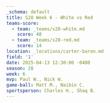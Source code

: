 ```yaml
---
_schema: default
title: S28 Week 6 - White vs Red
teams-score:
  - team: _teams/s28-white.md
    score: 40
  - team: _teams/s28-red.md
    score: 14
location: _locations/carter-baron.md
field: '1'
date: 2025-04-13 12:30:00 -0400
season: 28
week: 6
mvp: Paul W., Nick W.
game-ball: Matt M., Naibin C.
sportsperson: Charles H., Shaq B.
---
```

